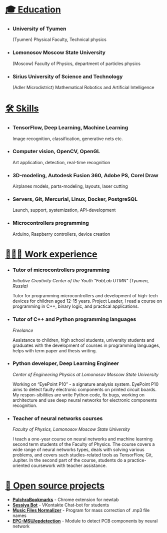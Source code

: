 # <a id="education" href="#education">🎓 Education</a>

* ### University of Tyumen
    (Tyumen) Physical Faculty, Technical physics

* ### Lomonosov Moscow State University
    (Moscow) Faculty of Physics, department of particles physics

* ### Sirius University of Science and Technology
    (Adler Microdistrict) Mathematical Robotics and Artificial Intelligence

# <a id="skills" href="#skills">🛠️ Skills</a>

* ### TensorFlow, Deep Learning, Machine Learning

    Image recognition, classification, generative nets etc.

* ### Computer vision, OpenCV, OpenGL

    Art application, detection, real-time recognition

* ### 3D-modeling, Autodesk Fusion 360, Adobe PS, Corel Draw

    Airplanes models, parts-modeling, layouts, laser cutting

* ### Servers, Git, Mercurial, Linux, Docker, PostgreSQL

    Launch, support, systemization, API-development

* ### Microcontrollers programming

    Arduino, Raspberry controllers, device creation

# <a id="works" href="#works">👨🏻‍💻 Work experience</a>

* ### Tutor of microcontrollers programming

    *Initiative Creativity Center of the Youth "FabLab UTMN" (Tyumen, Russia)*

    Tutor for programming microcontrollers and development of high-tech devices for children aged 12-15 years. Project Leader, I read a course on programming in C++, binary logic, and practical applications.

* ### Tutor of C++ and Python programming languages

    *Freelance*

    Assistance to children, high school students, university students and graduates with the development of courses in programming languages, helps with term paper and thesis writing.

* ### Python developer, Deep Learning Engineer

    *Center of Engineering Physics at Lomonosov Moscow State University*

    Working on “EyePoint P10” - a signature analysis system. EyePoint P10 aims to detect faulty electronic components on printed circuit boards. My respon-sibilities are write Python code, fix bugs, working on architecture and use deep neural networks for electronic components recognition.


* ### Teacher of neural networks courses

    *Faculty of Physics, Lomonosov Moscow State University*

    I teach a one-year course on neural networks and machine learning second term students of the Faculty of Physics. The course covers a wide range of neural networks types, deals with solving various problems, and covers such studies-related tools as TensorFlow, Git, Jupiter. In the second part of the course, students do a practice-oriented coursework with teacher assistance.

# <a id="projects" href="#projects">🧩 Open source projects</a>

* **[PulchraBookmarks](https://chrome.google.com/webstore/detail/pulchra-bookmarks/pknkgclggganidoalifaagfjikhcdolb)** - Chrome extension for newtab
* **[Sessiya Bot](https://github.com/Annndruha/sessiyabot)** - VKontakte Chat-bot for students
* **[Music Files Normalizer](https://github.com/Annndruha/music_files_normalizer)** - Program for mass correction of .mp3 file names
* **[EPC-MSU/epdetection](https://github.com/EPC-MSU/epdetection)** - Module to detect PCB components by neural network